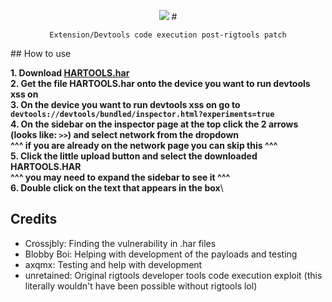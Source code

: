 <p align=center><img src="https://raw.githubusercontent.com/crossjbly/HarTools-rigtools128plus/refs/heads/main/hartools.gif"/>
# <p align=center><code>Extension/Devtools code execution post-rigtools patch</code></p> 
## How to use

**1. Download [HARTOOLS.har](https://raw.githubusercontent.com/crossjbly/HarTools-rigtools128plus/refs/heads/main/HARTOOLS.har)**\
**2. Get the file HARTOOLS.har onto the device you want to run devtools xss on**\
**3. On the device you want to run devtools xss on go to `devtools://devtools/bundled/inspector.html?experiments=true`**\
**4. On the sidebar on the inspector page at the top click the 2 arrows (looks like: `>>`) and select network from the dropdown**\
     **^^^ if you are already on the network page you can skip this ^^^**\
**5. Click the little upload button and select the downloaded HARTOOLS.HAR**\
     **^^^ you may need to expand the sidebar to see it ^^^**\
**6. Double click on the text that appears in the box**\

## Credits
 - Crossjbly: Finding the vulnerability in .har files
 - Blobby Boi: Helping with development of the payloads and testing
 - axqmx: Testing and help with development
 - unretained: Original rigtools developer tools code execution exploit (this literally wouldn't have been possible without rigtools lol)

